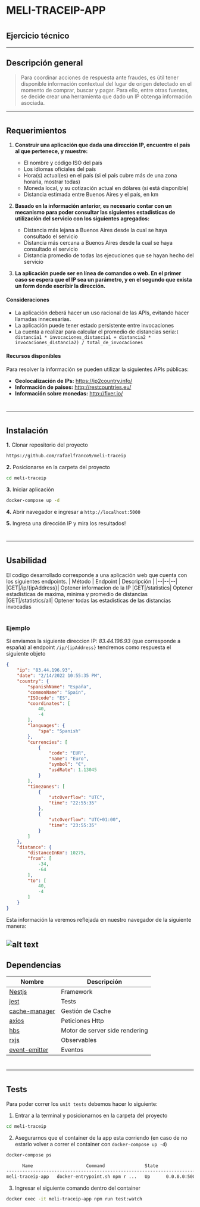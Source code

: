 # MELI-TRACEIP-APP
#
## Ejercicio técnico 
___
## Descripción general
> Para coordinar acciones de respuesta ante fraudes, es útil tener disponible información contextual del lugar de origen detectado en el momento de comprar, buscar y pagar. Para ello, entre otras fuentes, se decide crear una herramienta que dado un IP obtenga información asociada.
___
#
## Requerimientos

1. **Construir una aplicación que dada una dirección IP, encuentre el país al que pertenece, y muestre:**
   * El nombre y código ISO del país
   * Los idiomas oficiales del país
   * Hora(s) actual(es) en el país (si el país cubre más de una zona horaria, mostrar
todas)
   * Moneda local, y su cotización actual en dólares (si está disponible)
   * Distancia estimada entre Buenos Aires y el país, en km
  
2. **Basado en la información anterior, es necesario contar con un mecanismo para poder consultar las siguientes estadísticas de utilización del servicio con los siguientes agregados:**
   * Distancia más lejana a Buenos Aires desde la cual se haya consultado el servicio
   * Distancia más cercana a Buenos Aires desde la cual se haya consultado el servicio
   * Distancia promedio de todas las ejecuciones que se hayan hecho del servicio
  
3. **La aplicación puede ser en línea de comandos o web. En el primer caso se espera
que el IP sea un parámetro, y en el segundo que exista un form donde escribir la
dirección.**

#### Consideraciones
* La aplicación deberá hacer un uso racional de las APIs, evitando hacer llamadas innecesarias.
* La aplicación puede tener estado persistente entre invocaciones
* La cuenta a realizar para calcular el promedio de distancias seria:`( distancia1 * invocaciones_distancia1 + distancia2 * invocaciones_distancia2) / total_de_invocaciones`

#### Recursos disponibles
Para resolver la información se pueden utilizar la siguientes APIs públicas:
  * **Geolocalización de IPs:** ​https://ip2country.info/
  * **Información de paises:** ​http://restcountries.eu/
  * **Información sobre monedas:** ​http://fixer.io/
#
___
#
## Instalación
**1.** Clonar repositorio del proyecto
```sh
https://github.com/rafaelfranco9/meli-traceip
```
**2.** Posicionarse en la carpeta del proyecto
```sh
cd meli-traceip 
```
**3.** Iniciar aplicación
```sh
docker-compose up -d 
```
**4.** Abrir navegador e ingresar a `http://localhost:5000` 

**5.** Ingresa una dirección IP y mira los resultados!
#
___
#
## Usabilidad
El codigo desarrollado corresponde a una aplicación web que cuenta con los siguientes endpoints.
| Método | Endpoint | Descripción |
|--|--|--|
|GET|/ip/{ipAddress}| Optener informacion de la IP
|GET|/statistics| Optener estadisticas de maxima, minima y promedio de distancias
|GET|/statistics/all| Optener todas las estadisticas de las distancias invocadas
#
### Ejemplo

Si enviamos la siguiente direccion IP: *83.44.196.93* (que corresponde a españa)  al endpoint `/ip/{ipAddress}` tendremos como respuesta el siguiente objeto
```json
{
	"ip": "83.44.196.93",
	"date": "2/14/2022 10:55:35 PM",
	"country": {
		"spanishName": "España",
		"commonName": "Spain",
		"ISOcode": "ES",
		"coordinates": [
			40,
			-4
		],
		"languages": {
			"spa": "Spanish"
		},
		"currencies": [
			{
				"code": "EUR",
				"name": "Euro",
				"symbol": "€",
				"usdRate": 1.13045
			}
		],
		"timezones": [
			{
				"utcOverflow": "UTC",
				"time": "22:55:35"
			},
			{
				"utcOverflow": "UTC+01:00",
				"time": "23:55:35"
			}
		]
	},
	"distance": {
		"distanceInKm": 10275,
		"from": [
			-34,
			-64
		],
		"to": [
			40,
			-4
		]
	}
}
```
Esta información la veremos reflejada en nuestro navegador de la siguiente manera:

![alt text](../meli-traceip/public/app-screenshot.png)
---


## Dependencias


| Nombre | Descripción |
|--|--|
|[Nestjs](https://nestjs.com/)| Framework |
[jest](https://www.npmjs.com/package/jest)| Tests
|[cache-manager](https://www.npmjs.com/package/cache-manager)| Gestión de Cache
|[axios](https://www.npmjs.com/package/axios)| Peticiones Http
|[hbs](https://www.npmjs.com/package/hbs)| Motor de server side rendering
|[rxjs](https://www.npmjs.com/package/rxjs) | Observables
|[event-emitter](https://www.npmjs.com/package/event-emitter) | Eventos
#
___
#
## Tests
Para poder correr los `unit tests` debemos hacer lo siguiente:
1. Entrar a la terminal y posicionarnos en la carpeta del proyecto
```sh
cd meli-traceip 
```
2. Asegurarnos que el container de la app esta corriendo (en caso de no estarlo volver a correr el container con `docker-compose up -d`)
```sh
docker-compose ps 

      Name                    Command               State                    Ports
----------------------------------------------------------------------------------------------------
meli-traceip-app   docker-entrypoint.sh npm r ...   Up      0.0.0.0:5000->5000/tcp,:::5000->5000/tcp
```
3. Ingresar el siguiente comando dentro del container
```sh
docker exec -it meli-traceip-app npm run test:watch
```
